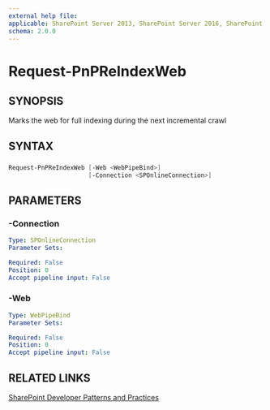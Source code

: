 ```yaml
---
external help file:
applicable: SharePoint Server 2013, SharePoint Server 2016, SharePoint Online
schema: 2.0.0
---
```

# Request-PnPReIndexWeb

## SYNOPSIS
Marks the web for full indexing during the next incremental crawl

## SYNTAX 

### 
```powershell
Request-PnPReIndexWeb [-Web <WebPipeBind>]
                      [-Connection <SPOnlineConnection>]
```

## PARAMETERS

### -Connection


```yaml
Type: SPOnlineConnection
Parameter Sets: 

Required: False
Position: 0
Accept pipeline input: False
```

### -Web


```yaml
Type: WebPipeBind
Parameter Sets: 

Required: False
Position: 0
Accept pipeline input: False
```

## RELATED LINKS

[SharePoint Developer Patterns and Practices](http://aka.ms/sppnp)